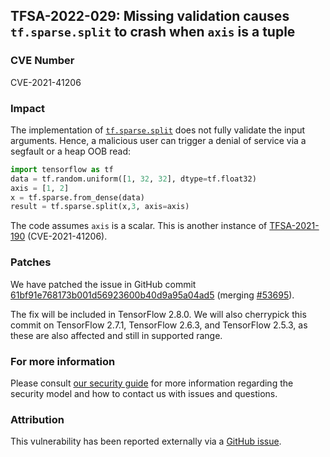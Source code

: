 ## TFSA-2022-029: Missing validation causes `tf.sparse.split` to crash when `axis` is a tuple

### CVE Number
CVE-2021-41206

### Impact
The implementation of [`tf.sparse.split`](https://github.com/galeone/tensorflow/blob/5100e359aef5c8021f2e71c7b986420b85ce7b3d/tensorflow/core/kernels/sparse_split_op.cc#L26-L102) does not fully validate the input arguments. Hence, a malicious user can trigger a denial of service via a segfault or a heap OOB read:

```python
import tensorflow as tf
data = tf.random.uniform([1, 32, 32], dtype=tf.float32)
axis = [1, 2]
x = tf.sparse.from_dense(data)
result = tf.sparse.split(x,3, axis=axis)
```

The code assumes `axis` is a scalar. This is another instance of [TFSA-2021-190](https://github.com/galeone/tensorflow/blob/master/tensorflow/security/advisory/tfsa-2021-190.md) (CVE-2021-41206).

### Patches
We have patched the issue in GitHub commit [61bf91e768173b001d56923600b40d9a95a04ad5](https://github.com/galeone/tensorflow/commit/61bf91e768173b001d56923600b40d9a95a04ad5) (merging [#53695](https://github.com/galeone/tensorflow/pull/53695)).

The fix will be included in TensorFlow 2.8.0. We will also cherrypick this commit on TensorFlow 2.7.1, TensorFlow 2.6.3, and TensorFlow 2.5.3, as these are also affected and still in supported range.

### For more information
Please consult [our security guide](https://github.com/galeone/tensorflow/blob/master/SECURITY.md) for more information regarding the security model and how to contact us with issues and questions.

### Attribution
This vulnerability has been reported externally via a [GitHub issue](https://github.com/galeone/tensorflow/issues/53660).
